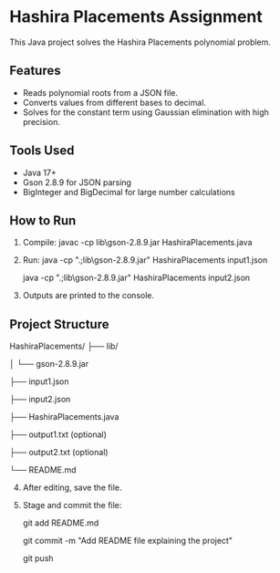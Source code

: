 ﻿# Hashira Placements Assignment

This Java project solves the Hashira Placements polynomial problem.

## Features
- Reads polynomial roots from a JSON file.
- Converts values from different bases to decimal.
- Solves for the constant term using Gaussian elimination with high precision.

## Tools Used
- Java 17+
- Gson 2.8.9 for JSON parsing
- BigInteger and BigDecimal for large number calculations

## How to Run

1. Compile:
javac -cp lib\gson-2.8.9.jar HashiraPlacements.java

2. Run:
java -cp ".;lib\gson-2.8.9.jar" HashiraPlacements input1.json

    java -cp ".;lib\gson-2.8.9.jar" HashiraPlacements input2.json


4. Outputs are printed to the console.
## Project Structure

HashiraPlacements/
├── lib/

│ └── gson-2.8.9.jar

├── input1.json

├── input2.json

├── HashiraPlacements.java

├── output1.txt (optional)

├── output2.txt (optional)

└── README.md

4. After editing, save the file.

5. Stage and commit the file:

   git add README.md
 
   git commit -m "Add README file explaining the project"

   git push



